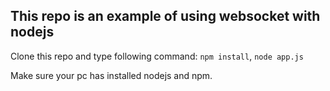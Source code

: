 ## This repo is an example of using websocket with nodejs

Clone this repo and type following command:
`npm install`,
`node app.js`

Make sure your pc has installed nodejs and npm.
